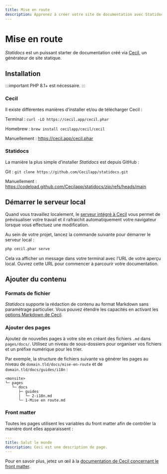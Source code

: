 ```yaml
---
title: Mise en route
description: Apprenez à créer votre site de documentation avec Statidocs, propulsé par Cecil.
---
```

# Mise en route

_Statidocs_ est un puissant starter de documentation créé via [Cecil](https://cecil.app/fr), un générateur de site statique.

## Installation

:::important
PHP 8.1+ est nécessaire.
:::

### Cecil

Il existe différentes manières d’installer et/ou de télécharger Cecil :

Terminal
: `curl -LO https://cecil.app/cecil.phar`

Homebrew
: `brew install cecilapp/cecil/cecil`

Manuellement
: <https://cecil.app/cecil.phar>

### Statidocs

La manière la plus simple d’installer _Statidocs_ est depuis GitHub :

Git
: `git clone https://github.com/Cecilapp/statidocs.git`

Manuellement
: <https://codeload.github.com/Cecilapp/statidocs/zip/refs/heads/main>

## Démarrer le serveur local

Quand vous travaillez localement, le [serveur intégré à Cecil](https://cecil.app/documentation/commands/#serve) vous permet de prévisualiser votre travail et il rafraichit automatiquement votre navigateur lorsque vous effectuez une modification.

Au sein de votre projet, lancez la commande suivante pour démarrer le serveur local :

```bash
php cecil.phar serve
```

Cela va afficher un message dans votre terminal avec l’URL de votre aperçu local. Ouvrez cette URL pour commencer à parcourir votre documentation.

## Ajouter du contenu

### Formats de fichier

_Statidocs_ supporte la rédaction de contenu au format Markdown sans paramétrage particulier. Vous pouvez étendre les capacités en activant les [options Markdown de Cecil](https://cecil.app/documentation/content/#markdown).

### Ajouter des pages

Ajoutez de nouvelles pages à votre site en créant des fichiers `.md` dans `pages/docs/`. Utilisez un niveau de sous-dossiers pour organiser vos fichiers et un préfixe numérique pour les trier.

Par exemple, la structure de fichiers suivante va générer les pages au niveau de `domain.tld/docs/mise-en-route` et de `domain.tld/docs/guides/i18n` :

```text
<monsite>
└─ pages
   └─ docs
      ├─ guides
      |  └─ 2-i18n.md
      └─ 1-Mise en route.md
```

### Front matter

Toutes les pages utilisent les variables du front matter afin de contrôler la manière dont elles apparaissent :

```yaml
---
title: Salut le monde
description: Ceci est une description de page.
---
```

Pour en savoir plus, jetez un œil à la [documentation de Cecil concernant le front matter](https://cecil.app/documentation/content/#front-matter).
